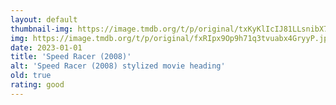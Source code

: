```yaml
---
layout: default
thumbnail-img: https://image.tmdb.org/t/p/original/txKyKlIcIJ81LLsnibX7MDqJgIB.png
img: https://image.tmdb.org/t/p/original/fxRIpx9Op9h71q3tvuabx4GryyP.jpg
date: 2023-01-01
title: 'Speed Racer (2008)'
alt: 'Speed Racer (2008) stylized movie heading'
old: true
rating: good
---
```

